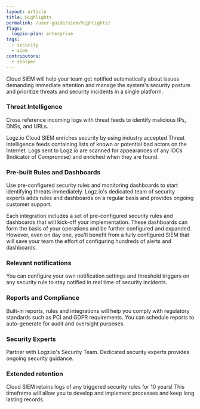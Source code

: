 ```yaml
---
layout: article
title: Highlights
permalink: /user-guide/siem/highlights/
flags:
  logzio-plan: enterprise
tags:
  - security
  - siem
contributors:
  - shalper
---
```


Cloud SIEM will help your team get notified automatically about issues demanding immediate attention and manage the system's security posture and prioritize threats and security incidents in a single platform.


### Threat Intelligence

Cross reference incoming logs with threat feeds to identify malicious IPs, DNSs, and URLs.

Logz.io Cloud SIEM enriches security by using industry accepted Threat Intelligence feeds containing lists of known or potential bad actors on the Internet. Logs sent to Logz.io are scanned for appearances of any IOCs (Indicator of Compromise) and enriched when they are found.

### Pre-built Rules and Dashboards

Use pre-configured security rules and monitoring dashboards to start identifying threats immediately.
Logz.io's dedicated team of security experts adds rules and dashboards on a regular basis and provides ongoing customer support.

Each integration includes a set of pre-configured security rules and dashboards that will kick-off your implementation. These dashboards can form the basis of your operations and be further configured and expanded. However, even on day one, you'll benefit from a fully configured SIEM that will save your team the effort of configuring hundreds of alerts and dashboards.

### Relevant notifications

You can configure your own notification settings and threshold triggers on any security rule to stay notified in real time of security incidents.

### Reports and Compliance

Built-in reports, rules and integrations will help you comply with regulatory standards such as PCI and GDPR requirements. You can schedule reports to auto-generate for audit and oversight purposes.


### Security Experts

Partner with Logz.io's Security Team.
Dedicated security experts provides ongoing security guidance.

### Extended retention

Cloud SIEM retains logs of any triggered security rules for 10 years! This timeframe will allow you to develop and implement processes and keep long lasting records.
